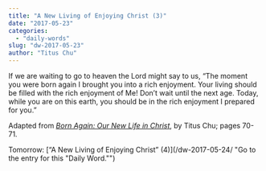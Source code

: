```yaml
---
title: "A New Living of Enjoying Christ (3)"
date: "2017-05-23"
categories: 
  - "daily-words"
slug: "dw-2017-05-23"
author: "Titus Chu"
---
```


If we are waiting to go to heaven the Lord might say to us, “The moment you were born again I brought you into a rich enjoyment. Your living should be filled with the rich enjoyment of Me! Don’t wait until the next age. Today, while you are on this earth, you should be in the rich enjoyment I prepared for you.”

Adapted from _[Born Again: Our New Life in Christ](/book-born-again/ "Go to the listing for this book.")_, by Titus Chu; pages 70-71.

Tomorrow: [“A New Living of Enjoying Christ” (4)](/dw-2017-05-24/ "Go to the entry for this "Daily Word."")
